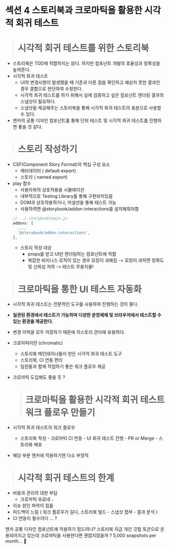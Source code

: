 # 섹션 4 스토리북과 크로마틱을 활용한 시각적 회귀 테스트

> # 시각적 회귀 테스트를 위한 스토리북

- 스토리북은 TDD에 적합하지는 않다. 하지만 컴포넌트 개발의 효율성과 정확성을 높여준다.
- 시각적 회귀 테스트
  - UI의 변경사항이 발생했을 때 기존과 다른 점을 확인하고 예상치 못한 결과인 경우 결함으로 판단하여 수정한다.
  - 시각적 회귀 테스트를 하기 위해서 실제 검증하고 싶은 컴포넌트 렌더링 결과의 스냅샷이 필요하다.
  - 스냅샷을 제공해주는 스토리북을 통해 시각적 회귀 테스트의 표본으로 사용할 수 있다.
- 엔카의 공통 디자인 컴포넌트를 통해 단위 테스트 및 시각적 회귀 테스트를 진행하면 좋을 것 같다.

> # 스토리 작성하기

- CSF(Component Story Format)의 핵심 구성 요소
  - 메타데이터 ( default export)
  - 스토리 ( named export)
- play 함수
  - 사용자와의 상호작용을 시뮬레이션
  - 내부적으로 Testing Library를 통해 구현되어있음
  - DOM과 상호작용하거나, 어셜션을 통해 테스트 가능
  - 사용하려면 @storybook/addon-interactions를 설치해줘야함
  ```js
  // ../.storybook/main.js
  addons: [
    ...,
    '@storybook/addon-interactions',
  ],
  ```
  - 스토리 작성 대상
    - props를 받고 UI만 렌더링하는 컴포넌트에 적합
    - 복잡한 비지니스 로직이 있는 경우 모킹이 과해짐 -> 모킹이 과하면 정확도 및 신뢰성 저하 -> 테스트 무용지물!

> # 크로마틱을 통한 UI 테스트 자동화

- 시각적 회귀 테스트는 전문적인 도구를 사용하여 진행하는 것이 좋다.
- **일관된 환경에서 테스트가 가능하며 다양한 운영체제 및 브라우저에서 테스트할 수 있는 환경을 제공한다.**
- 변경 이력을 모두 저장하기 때문에 히스토리 관리에 유용하다.
- 크로마틱이란 (chromatic)
  - 스토리북 메인테이너들이 만든 시각적 회귀 테스트 도구
  - 스토리북, CI 연동 편리
  - 팀원들과 함께 작업하기 좋은 워크 플로우 제공
- 크로마틱 도입해도 좋을 듯 ?

  > # 크로마틱을 활용한 시각적 회귀 테스트 워크 플로우 만들기

- 시각적 회귀 테스트의 워크 플로우
  - 스토리북 작성 - 크로마틱 CI 연동 - UI 회귀 테스트 진행 - PR or Merge - 스토리북 배포
- 해당 부분 엔카에 적용하기엔 다소 부정적

> # 시각적 회귀 테스트의 한계

- 비용과 관리의 대한 부담
  - 크로마틱 유료네 ..
- 이슈 원인 파악이 힘듦
- 피드백이 느림 ( 워크 플로우가 길다, 스토리북 빌드 - 스냅샷 캡쳐 - 결과 분석 )
- CI 연동이 필수이다 ... ?

엔카 공통 디자인 컴포넌트에 적용하기 힘드려나?
스토리북 지금 개인 깃헙 토큰으로 운용되어지고 있는데 크로마틱을 사용한다면 괜찮지않을까 ?
5,000 snapshots per month... 🤔
